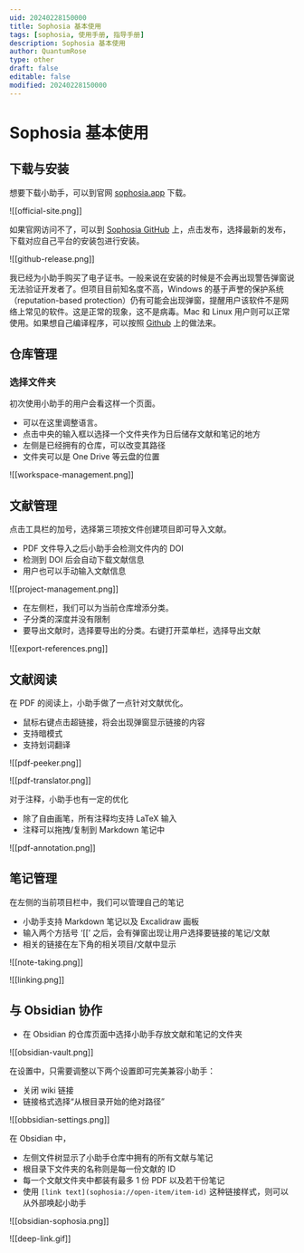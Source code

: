 ```yaml
---
uid: 20240228150000
title: Sophosia 基本使用
tags: [sophosia, 使用手册, 指导手册]
description: Sophosia 基本使用
author: QuantumRose
type: other
draft: false
editable: false
modified: 20240228150000
---
```


# Sophosia 基本使用

## 下载与安装

想要下载小助手，可以到官网 [sophosia.app](https://sophosia.app) 下载。

![[official-site.png]]

如果官网访问不了，可以到 [Sophosia GitHub](https://github.com/sophosia/sophosia) 上，点击发布，选择最新的发布，下载对应自己平台的安装包进行安装。

![[github-release.png]]

我已经为小助手购买了电子证书。一般来说在安装的时候是不会再出现警告弹窗说无法验证开发者了。但项目目前知名度不高，Windows 的基于声誉的保护系统（reputation-based protection）仍有可能会出现弹窗，提醒用户该软件不是网络上常见的软件。这是正常的现象，这不是病毒。Mac 和 Linux 用户则可以正常使用。如果想自己编译程序，可以按照 [Github](https://github.com/sophosia/sophosia) 上的做法来。

## 仓库管理

### 选择文件夹

初次使用小助手的用户会看这样一个页面。

- 可以在这里调整语言。
- 点击中央的输入框以选择一个文件夹作为日后储存文献和笔记的地方
- 左侧是已经拥有的仓库，可以改变其路径
- 文件夹可以是 One Drive 等云盘的位置

![[workspace-management.png]]

## 文献管理

点击工具栏的加号，选择第三项按文件创建项目即可导入文献。

- PDF 文件导入之后小助手会检测文件内的 DOI
- 检测到 DOI 后会自动下载文献信息
- 用户也可以手动输入文献信息

![[project-management.png]]

- 在左侧栏，我们可以为当前仓库增添分类。
- 子分类的深度并没有限制
- 要导出文献时，选择要导出的分类。右键打开菜单栏，选择导出文献

![[export-references.png]]

## 文献阅读

在 PDF 的阅读上，小助手做了一点针对文献优化。

- 鼠标右键点击超链接，将会出现弹窗显示链接的内容
- 支持暗模式
- 支持划词翻译

![[pdf-peeker.png]]

![[pdf-translator.png]]

对于注释，小助手也有一定的优化

- 除了自由画笔，所有注释均支持 LaTeX 输入
- 注释可以拖拽/复制到 Markdown 笔记中

![[pdf-annotation.png]]

## 笔记管理

在左侧的当前项目栏中，我们可以管理自己的笔记

- 小助手支持 Markdown 笔记以及 Excalidraw 画板
- 输入两个方括号 ‘\[\[’ 之后，会有弹窗出现让用户选择要链接的笔记/文献
- 相关的链接在左下角的相关项目/文献中显示

![[note-taking.png]]

![[linking.png]]

## 与 Obsidian 协作

- 在 Obsidian 的仓库页面中选择小助手存放文献和笔记的文件夹

![[obsidian-vault.png]]

在设置中，只需要调整以下两个设置即可完美兼容小助手：

- 关闭 wiki 链接
- 链接格式选择“从根目录开始的绝对路径”

![[obbsidian-settings.png]]

在 Obsidian 中，

- 左侧文件树显示了小助手仓库中拥有的所有文献与笔记
- 根目录下文件夹的名称则是每一份文献的 ID
- 每一个文献文件夹中都装有最多 1 份 PDF 以及若干份笔记
- 使用 `[link text](sophosia://open-item/item-id)` 这种链接样式，则可以从外部唤起小助手

![[obsidian-sophosia.png]]

![[deep-link.gif]]